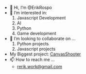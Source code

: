 - 👋 Hi, I’m @ErikRospo
- 👀 I’m interested in:  
  1. Javascript Development
  2. AI
  3. Python
  4. Game development
- 💞️ I’m looking to collaborate on ...
  1. Python projects
  2. Javascript projects
- My Biggest project: [CanvasShooter](https://github.com/ErikRospo/CanvasShooter)
- 📫 How to reach me ...
  - rerik.work@gmail.com
<!---
ErikRospo/ErikRospo is a ✨ special ✨ repository because its `README.md` (this file) appears on your GitHub profile.
You can click the Preview link to take a look at your changes.
--->
